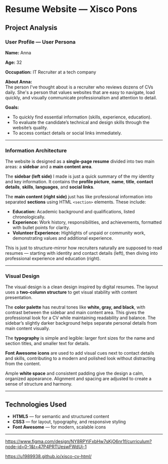 # Resume Website — Xisco Pons

## Project Analysis

### User Profile — User Persona

**Name:** Anna 

**Age:** 32  

**Occupation:** IT Recruiter at a tech company  

**About Anna:**  
The person I've thought about is a recruiter who reviews dozens of CVs daily. She's a person that values websites that are easy to navigate, load quickly, and visually communicate professionalism and attention to detail.  

**Goals:**  
- To quickly find essential information (skills, experience, education).  
- To evaluate the candidate’s technical and design skills through the website’s quality.  
- To access contact details or social links immediately.  
---

### Information Architecture

The website is designed as a **single-page resume** divided into two main areas: a **sidebar** and a **main content area**.

The **sidebar (left side)** I made is just a quick summary of the my identity and key information. It contains the **profile picture**, **name**, **title**, **contact details**, **skills**, **languages**, and **social links**.

The **main content (right side)** just has like professional information into separated **sections** using HTML `<section>` elements. These include:  

- **Education:** Academic background and qualifications, listed chronologically.  
- **Experience:** Work history, responsibilities, and achievements, formatted with bullet points for clarity.  
- **Volunteer Experience:** Highlights of unpaid or community work, demonstrating values and additional experience.  

This is just to structure-mirror how recruiters naturally are supposed to read resumes — starting with identity and contact details (left), then diving into professional experience and education (right).

---

### Visual Design

The visual design is a clean design inspired by digital resumes. The layout uses a **two-column structure** to get visual stability with content presentation.  

The **color palette** has neutral tones like **white, gray, and black**, with contrast between the sidebar and main content area. This gives the professional look  for a CV while maintaining readability and balance. The sidebar’s slightly darker background helps separate personal details from main content visually.  

The **typography** is simple and legible: larger font sizes for the name and section titles, and smaller text for details.

**Font Awesome icons** are used to add visual cues next to contact details and skills, contributing to a modern and polished look without distracting from the content.  

Ample **white space** and consistent padding give the design a calm, organized appearance. Alignment and spacing are adjusted to create a sense of structure and harmony.  

---

## Technologies Used

- **HTML5** — for semantic and structured content  
- **CSS3** — for layout, typography, and responsive styling  
- **Font Awesome** — for modern, scalable icons  

---



https://www.figma.com/design/NY8RPYiFxbHw7sKjO6nr1f/curriculum?node-id=0-1&t=47P4PRTUeswFWdUj-1

https://u1989938.github.io/xisco-cv-html/

